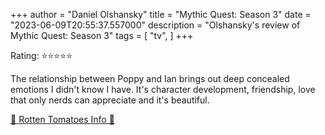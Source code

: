 +++
author = "Daniel Olshansky"
title = "Mythic Quest: Season 3"
date = "2023-06-09T20:55:37.557000"
description = "Olshansky's review of Mythic Quest: Season 3"
tags = [
    "tv",
]
+++

Rating: ⭐⭐⭐⭐⭐

The relationship between Poppy and Ian brings out deep concealed emotions I didn't know I have. It's character development, friendship, love that only nerds can appreciate and it's beautiful.

[🍅 Rotten Tomatoes Info 🍅](https://www.rottentomatoes.com//tv/mythic_quest/s03)
